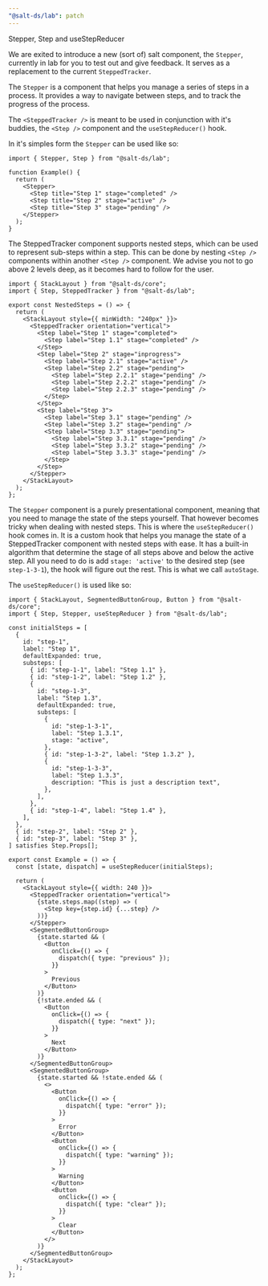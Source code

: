 ```yaml
---
"@salt-ds/lab": patch
---
```


Stepper, Step and useStepReducer

We are exited to introduce a new (sort of) salt component, the `Stepper`, currently in lab for you to test out and give feedback. It serves as a replacement to the current `SteppedTracker`.

The `Stepper` is a component that helps you manage a series of steps in a process. It provides a way to navigate between steps, and to track the progress of the process.

The `<SteppedTracker />` is meant to be used in conjunction with it's buddies, the `<Step />` component and the `useStepReducer()` hook.

In it's simples form the `Stepper` can be used like so:

```tsx
import { Stepper, Step } from "@salt-ds/lab";

function Example() {
  return (
    <Stepper>
      <Step title="Step 1" stage="completed" />
      <Step title="Step 2" stage="active" />
      <Step title="Step 3" stage="pending" />
    </Stepper>
  );
}
```

The SteppedTracker component supports nested steps, which can be used to represent sub-steps within a step. This can be done by nesting `<Step />` components within another `<Step />` component. We advise you not to go above 2 levels deep, as it becomes hard to follow for the user.

```tsx
import { StackLayout } from "@salt-ds/core";
import { Step, SteppedTracker } from "@salt-ds/lab";

export const NestedSteps = () => {
  return (
    <StackLayout style={{ minWidth: "240px" }}>
      <SteppedTracker orientation="vertical">
        <Step label="Step 1" stage="completed">
          <Step label="Step 1.1" stage="completed" />
        </Step>
        <Step label="Step 2" stage="inprogress">
          <Step label="Step 2.1" stage="active" />
          <Step label="Step 2.2" stage="pending">
            <Step label="Step 2.2.1" stage="pending" />
            <Step label="Step 2.2.2" stage="pending" />
            <Step label="Step 2.2.3" stage="pending" />
          </Step>
        </Step>
        <Step label="Step 3">
          <Step label="Step 3.1" stage="pending" />
          <Step label="Step 3.2" stage="pending" />
          <Step label="Step 3.3" stage="pending">
            <Step label="Step 3.3.1" stage="pending" />
            <Step label="Step 3.3.2" stage="pending" />
            <Step label="Step 3.3.3" stage="pending" />
          </Step>
        </Step>
      </Stepper>
    </StackLayout>
  );
};
```

The `Stepper` component is a purely presentational component, meaning that you need to manage the state of the steps yourself. That however becomes tricky when dealing with nested steps. This is where the `useStepReducer()` hook comes in. It is a custom hook that helps you manage the state of a SteppedTracker component with nested steps with ease. It has a built-in algorithm that determine the stage of all steps above and below the active step. All you need to do is add `stage: 'active'` to the desired step (see `step-1-3-1`), the hook will figure out the rest. This is what we call `autoStage`.

The `useStepReducer()` is used like so:

```tsx
import { StackLayout, SegmentedButtonGroup, Button } from "@salt-ds/core";
import { Step, Stepper, useStepReducer } from "@salt-ds/lab";

const initialSteps = [
  {
    id: "step-1",
    label: "Step 1",
    defaultExpanded: true,
    substeps: [
      { id: "step-1-1", label: "Step 1.1" },
      { id: "step-1-2", label: "Step 1.2" },
      {
        id: "step-1-3",
        label: "Step 1.3",
        defaultExpanded: true,
        substeps: [
          {
            id: "step-1-3-1",
            label: "Step 1.3.1",
            stage: "active",
          },
          { id: "step-1-3-2", label: "Step 1.3.2" },
          {
            id: "step-1-3-3",
            label: "Step 1.3.3",
            description: "This is just a description text",
          },
        ],
      },
      { id: "step-1-4", label: "Step 1.4" },
    ],
  },
  { id: "step-2", label: "Step 2" },
  { id: "step-3", label: "Step 3" },
] satisfies Step.Props[];

export const Example = () => {
  const [state, dispatch] = useStepReducer(initialSteps);

  return (
    <StackLayout style={{ width: 240 }}>
      <SteppedTracker orientation="vertical">
        {state.steps.map((step) => (
          <Step key={step.id} {...step} />
        ))}
      </Stepper>
      <SegmentedButtonGroup>
        {state.started && (
          <Button
            onClick={() => {
              dispatch({ type: "previous" });
            }}
          >
            Previous
          </Button>
        )}
        {!state.ended && (
          <Button
            onClick={() => {
              dispatch({ type: "next" });
            }}
          >
            Next
          </Button>
        )}
      </SegmentedButtonGroup>
      <SegmentedButtonGroup>
        {state.started && !state.ended && (
          <>
            <Button
              onClick={() => {
                dispatch({ type: "error" });
              }}
            >
              Error
            </Button>
            <Button
              onClick={() => {
                dispatch({ type: "warning" });
              }}
            >
              Warning
            </Button>
            <Button
              onClick={() => {
                dispatch({ type: "clear" });
              }}
            >
              Clear
            </Button>
          </>
        )}
      </SegmentedButtonGroup>
    </StackLayout>
  );
};
```
